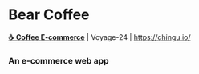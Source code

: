 # Bear Coffee

**[☕ Coffee E-commerce](https://bearcoffee.netlify.app/)** | Voyage-24 | https://chingu.io/

### An e-commerce web app
